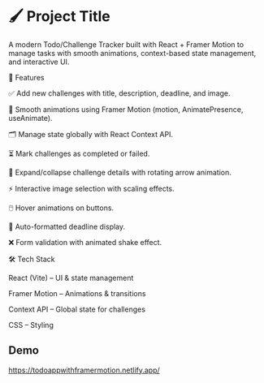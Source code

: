 
# 🖌️ Project Title

A modern Todo/Challenge Tracker built with React + Framer Motion to manage tasks with smooth animations, context-based state management, and interactive UI.


🚀 Features

✅ Add new challenges with title, description, deadline, and image.

🎨 Smooth animations using Framer Motion (motion, AnimatePresence, useAnimate).

🗂 Manage state globally with React Context API.

⏳ Mark challenges as completed or failed.

🔄 Expand/collapse challenge details with rotating arrow animation.

⚡️ Interactive image selection with scaling effects.

🖱️ Hover animations on buttons.

📅 Auto-formatted deadline display.

❌ Form validation with animated shake effect.

🛠️ Tech Stack

React (Vite) – UI & state management

Framer Motion – Animations & transitions

Context API – Global state for challenges

CSS – Styling





## Demo
https://todoappwithframermotion.netlify.app/








